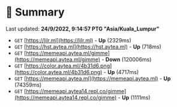 # 📖 Summary
Last updated: **24/9/2022, 9:14:57 PTG "Asia/Kuala_Lumpur"**

- `GET` [https://lilr.ml](https://lilr.ml) - **Up** (2329ms)
- `GET` [https://hst.aytea.ml](https://hst.aytea.ml) - **Up** (718ms)
- `GET` [https://memeapi.aytea.ml/gimme](https://memeapi.aytea.ml/gimme) - **Down** (120006ms)
- `GET` [https://color.aytea.ml/4b31d6.png](https://color.aytea.ml/4b31d6.png) - **Up** (4717ms)
- `GET` [https://memeapi.aytea.ml](https://memeapi.aytea.ml) - **Up** (74359ms)
- `GET` [https://memeapi.aytea14.repl.co/gimme](https://memeapi.aytea14.repl.co/gimme) - **Up** (1111ms)
